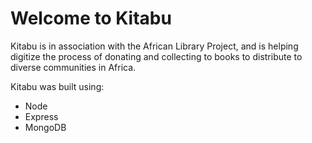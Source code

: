 # Welcome to Kitabu

Kitabu is in association with the African Library Project, and is helping digitize the process of donating and collecting to books to distribute to diverse communities in Africa.

Kitabu was built using: 

* Node
* Express
* MongoDB